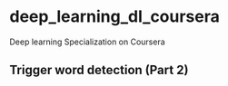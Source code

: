 # deep_learning_dl_coursera
 Deep learning Specialization on Coursera

## Trigger word detection (Part 2)



